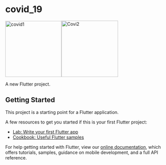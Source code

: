 
# covid_19
<img width="177" alt="covid1" src="https://user-images.githubusercontent.com/84628525/165351564-f3b32fa3-0844-4b85-8428-d96ce523345e.png"><img width="178" alt="Covi2" src="https://user-images.githubusercontent.com/84628525/165351538-b7420cb0-cd0c-44af-b222-32116d0b1cee.png">


A new Flutter project.

## Getting Started

This project is a starting point for a Flutter application.

A few resources to get you started if this is your first Flutter project:

- [Lab: Write your first Flutter app](https://flutter.dev/docs/get-started/codelab)
- [Cookbook: Useful Flutter samples](https://flutter.dev/docs/cookbook)

For help getting started with Flutter, view our
[online documentation](https://flutter.dev/docs), which offers tutorials,
samples, guidance on mobile development, and a full API reference.
